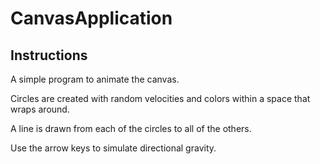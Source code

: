 # CanvasApplication
## Instructions

A simple program to animate the canvas.

Circles are created with random velocities and colors within a space that wraps around.

A line is drawn from each of the circles to all of the others.

Use the arrow keys to simulate directional gravity.

